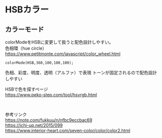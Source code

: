 # HSBカラー

## カラーモード


colorModeをHSBに変更して扱うと配色設計しやすい。<br>
色相環（hue circle）<br>
https://www.petitmonte.com/javascript/color_wheel.html

```
colorMode(HSB,360,100,100,100);
```
色相、彩度、明度、透明（アルファ）で表現 トーンが固定されるので配色設計しやすい<br>

HSBで色を探すページ<br>
https://www.peko-step.com/tool/hsvrgb.html <br>
<br>

```

```

参考リンク<br>
https://note.com/fukkuu/n/nfbc9eccbac69 <br>
https://ichi-up.net/2015/099 <br>
https://www.interior-heart.com/seven-color/color/color2.html <br>
